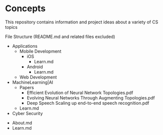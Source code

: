 # Concepts

This repository contains information and project ideas about a variety of CS topics

File Structure (README.md and related files excluded)
<!-- Folders denoted by -, Folders denoted by *. -->
- Applications
  - Mobile Development
    - iOS
      * Learn.md
    - Android
      * Learn.md
  - Web Development
- MachineLearning|AI
  - Papers
    * Efficient Evolution of Neural Network Topologies.pdf
    * Evolving Neural Networks Through Augmenting Topologies.pdf
    * Deep Speech Scaling up end-to-end speech recognition.pdf
  * Learn.md
 - Cyber Security 
  * About.md
  * Learn.md
